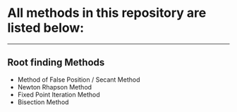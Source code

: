 # All methods in this repository are listed below:
------------------------------------------------
## Root finding Methods

* Method of False Position / Secant Method
* Newton Rhapson Method
* Fixed Point Iteration Method
* Bisection Method
